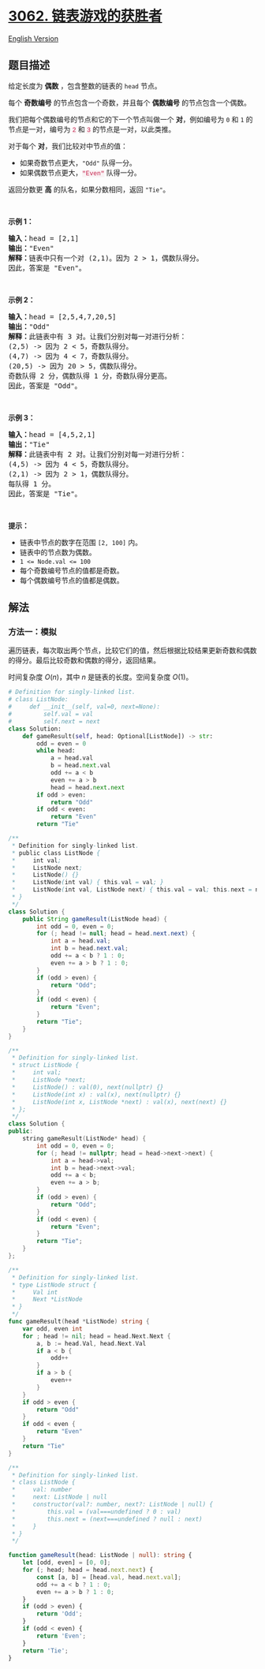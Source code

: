 # [3062. 链表游戏的获胜者](https://leetcode.cn/problems/winner-of-the-linked-list-game)

[English Version](/solution/3000-3099/3062.Winner%20of%20the%20Linked%20List%20Game/README_EN.md)

<!-- tags:链表 -->

## 题目描述

<!-- 这里写题目描述 -->

<p>给定长度为 <strong>偶数</strong>&nbsp;，包含整数的链表的&nbsp;<code>head</code>&nbsp;节点。</p>

<p>每个 <strong>奇数编号</strong> 的节点包含一个奇数，并且每个 <strong>偶数编号</strong> 的节点包含一个偶数。</p>

<p>我们把每个偶数编号的节点和它的下一个节点叫做一个 <strong>对</strong>，例如编号为&nbsp;<code>0</code>&nbsp;和&nbsp;<code>1</code>&nbsp;的节点是一对，编号为 <font color="#c7254e" face="Menlo, Monaco, Consolas, Courier New, monospace"><span style="font-size: 12.6px; background-color: rgb(249, 242, 244);">2</span></font>&nbsp;和 <font color="#c7254e" face="Menlo, Monaco, Consolas, Courier New, monospace"><span style="font-size: 12.6px; background-color: rgb(249, 242, 244);">3</span></font>&nbsp;的节点是一对，以此类推。</p>

<p>对于每个 <strong>对</strong>，我们比较对中节点的值：</p>

<ul>
	<li>如果奇数节点更大，<code>"Odd"</code>&nbsp;队得一分。</li>
	<li>如果偶数节点更大，<font color="#c7254e" face="Menlo, Monaco, Consolas, Courier New, monospace"><span style="font-size: 12.6px; background-color: rgb(249, 242, 244);">"Even"</span></font>&nbsp;队得一分。</li>
</ul>

<p>返回分数更 <strong>高</strong> 的队名，如果分数相同，返回&nbsp;<code>"Tie"</code>。</p>

<p>&nbsp;</p>

<p><strong class="example">示例 1：</strong></p>

<pre>
<strong>输入：</strong>head = [2,1]
<strong>输出：</strong>"Even"
<strong>解释：</strong>链表中只有一个对 (2,1)。因为 2 &gt; 1，偶数队得分。
因此，答案是 "Even"。
</pre>

<p>&nbsp;</p>

<p><strong class="example">示例 2：</strong></p>

<pre>
<strong>输入：</strong>head = [2,5,4,7,20,5] 
<strong>输出：</strong>"Odd" 
<strong>解释：</strong>此链表中有 3 对。让我们分别对每一对进行分析： 
(2,5) -&gt; 因为 2 &lt; 5，奇数队得分。
(4,7) -&gt; 因为 4 &lt; 7，奇数队得分。 
(20,5) -&gt; 因为 20 &gt; 5，偶数队得分。 
奇数队得 2 分，偶数队得 1 分，奇数队得分更高。 
因此，答案是 "Odd"。
</pre>

<p>&nbsp;</p>

<p><strong class="example">示例 3：</strong></p>

<pre>
<strong>输入：</strong>head = [4,5,2,1]
<strong>输出：</strong>"Tie"
<strong>解释：</strong>此链表中有 2 对。让我们分别对每一对进行分析：
(4,5) -&gt; 因为 4 &lt; 5，奇数队得分。
(2,1) -&gt; 因为 2 &gt; 1，偶数队得分。
每队得 1 分。
因此，答案是 "Tie"。
</pre>

<p>&nbsp;</p>

<p><strong>提示：</strong></p>

<ul>
	<li>链表中节点的数字在范围&nbsp;<code>[2, 100]</code>&nbsp;内。</li>
	<li>链表中的节点数为偶数。</li>
	<li><code>1 &lt;= Node.val &lt;= 100</code></li>
	<li>每个奇数编号节点的值都是奇数。</li>
	<li>每个偶数编号节点的值都是偶数。</li>
</ul>

## 解法

### 方法一：模拟

遍历链表，每次取出两个节点，比较它们的值，然后根据比较结果更新奇数和偶数的得分。最后比较奇数和偶数的得分，返回结果。

时间复杂度 $O(n)$，其中 $n$ 是链表的长度。空间复杂度 $O(1)$。

<!-- tabs:start -->

```python
# Definition for singly-linked list.
# class ListNode:
#     def __init__(self, val=0, next=None):
#         self.val = val
#         self.next = next
class Solution:
    def gameResult(self, head: Optional[ListNode]) -> str:
        odd = even = 0
        while head:
            a = head.val
            b = head.next.val
            odd += a < b
            even += a > b
            head = head.next.next
        if odd > even:
            return "Odd"
        if odd < even:
            return "Even"
        return "Tie"
```

```java
/**
 * Definition for singly-linked list.
 * public class ListNode {
 *     int val;
 *     ListNode next;
 *     ListNode() {}
 *     ListNode(int val) { this.val = val; }
 *     ListNode(int val, ListNode next) { this.val = val; this.next = next; }
 * }
 */
class Solution {
    public String gameResult(ListNode head) {
        int odd = 0, even = 0;
        for (; head != null; head = head.next.next) {
            int a = head.val;
            int b = head.next.val;
            odd += a < b ? 1 : 0;
            even += a > b ? 1 : 0;
        }
        if (odd > even) {
            return "Odd";
        }
        if (odd < even) {
            return "Even";
        }
        return "Tie";
    }
}
```

```cpp
/**
 * Definition for singly-linked list.
 * struct ListNode {
 *     int val;
 *     ListNode *next;
 *     ListNode() : val(0), next(nullptr) {}
 *     ListNode(int x) : val(x), next(nullptr) {}
 *     ListNode(int x, ListNode *next) : val(x), next(next) {}
 * };
 */
class Solution {
public:
    string gameResult(ListNode* head) {
        int odd = 0, even = 0;
        for (; head != nullptr; head = head->next->next) {
            int a = head->val;
            int b = head->next->val;
            odd += a < b;
            even += a > b;
        }
        if (odd > even) {
            return "Odd";
        }
        if (odd < even) {
            return "Even";
        }
        return "Tie";
    }
};
```

```go
/**
 * Definition for singly-linked list.
 * type ListNode struct {
 *     Val int
 *     Next *ListNode
 * }
 */
func gameResult(head *ListNode) string {
	var odd, even int
	for ; head != nil; head = head.Next.Next {
		a, b := head.Val, head.Next.Val
		if a < b {
			odd++
		}
		if a > b {
			even++
		}
	}
	if odd > even {
		return "Odd"
	}
	if odd < even {
		return "Even"
	}
	return "Tie"
}
```

```ts
/**
 * Definition for singly-linked list.
 * class ListNode {
 *     val: number
 *     next: ListNode | null
 *     constructor(val?: number, next?: ListNode | null) {
 *         this.val = (val===undefined ? 0 : val)
 *         this.next = (next===undefined ? null : next)
 *     }
 * }
 */

function gameResult(head: ListNode | null): string {
    let [odd, even] = [0, 0];
    for (; head; head = head.next.next) {
        const [a, b] = [head.val, head.next.val];
        odd += a < b ? 1 : 0;
        even += a > b ? 1 : 0;
    }
    if (odd > even) {
        return 'Odd';
    }
    if (odd < even) {
        return 'Even';
    }
    return 'Tie';
}
```

<!-- tabs:end -->

<!-- end -->
